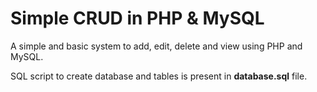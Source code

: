 Simple CRUD in PHP & MySQL
========
A simple and basic system to add, edit, delete and view using PHP and MySQL. 

SQL script to create database and tables is present in **database.sql** file.

